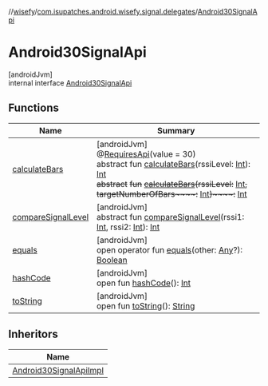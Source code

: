 //[wisefy](../../../index.md)/[com.isupatches.android.wisefy.signal.delegates](../index.md)/[Android30SignalApi](index.md)

# Android30SignalApi

[androidJvm]\
internal interface [Android30SignalApi](index.md)

## Functions

| Name | Summary |
|---|---|
| [calculateBars](calculate-bars.md) | [androidJvm]<br>@[RequiresApi](https://developer.android.com/reference/kotlin/androidx/annotation/RequiresApi.html)(value = 30)<br>abstract fun [calculateBars](calculate-bars.md)(rssiLevel: [Int](https://kotlinlang.org/api/latest/jvm/stdlib/kotlin/-int/index.html)): [Int](https://kotlinlang.org/api/latest/jvm/stdlib/kotlin/-int/index.html)<br>~~abstract~~ ~~fun~~ [~~calculateBars~~](calculate-bars.md)~~(~~~~rssiLevel~~~~:~~ [Int](https://kotlinlang.org/api/latest/jvm/stdlib/kotlin/-int/index.html)~~,~~ ~~targetNumberOfBars~~~~:~~ [Int](https://kotlinlang.org/api/latest/jvm/stdlib/kotlin/-int/index.html)~~)~~~~:~~ [Int](https://kotlinlang.org/api/latest/jvm/stdlib/kotlin/-int/index.html) |
| [compareSignalLevel](compare-signal-level.md) | [androidJvm]<br>abstract fun [compareSignalLevel](compare-signal-level.md)(rssi1: [Int](https://kotlinlang.org/api/latest/jvm/stdlib/kotlin/-int/index.html), rssi2: [Int](https://kotlinlang.org/api/latest/jvm/stdlib/kotlin/-int/index.html)): [Int](https://kotlinlang.org/api/latest/jvm/stdlib/kotlin/-int/index.html) |
| [equals](../../com.isupatches.android.wisefy.wifi.delegates/-legacy-wifi-delegate/index.md#585090901%2FFunctions%2F1622544596) | [androidJvm]<br>open operator fun [equals](../../com.isupatches.android.wisefy.wifi.delegates/-legacy-wifi-delegate/index.md#585090901%2FFunctions%2F1622544596)(other: [Any](https://kotlinlang.org/api/latest/jvm/stdlib/kotlin/-any/index.html)?): [Boolean](https://kotlinlang.org/api/latest/jvm/stdlib/kotlin/-boolean/index.html) |
| [hashCode](../../com.isupatches.android.wisefy.wifi.delegates/-legacy-wifi-delegate/index.md#1794629105%2FFunctions%2F1622544596) | [androidJvm]<br>open fun [hashCode](../../com.isupatches.android.wisefy.wifi.delegates/-legacy-wifi-delegate/index.md#1794629105%2FFunctions%2F1622544596)(): [Int](https://kotlinlang.org/api/latest/jvm/stdlib/kotlin/-int/index.html) |
| [toString](../../com.isupatches.android.wisefy.wifi.delegates/-legacy-wifi-delegate/index.md#1616463040%2FFunctions%2F1622544596) | [androidJvm]<br>open fun [toString](../../com.isupatches.android.wisefy.wifi.delegates/-legacy-wifi-delegate/index.md#1616463040%2FFunctions%2F1622544596)(): [String](https://kotlinlang.org/api/latest/jvm/stdlib/kotlin/-string/index.html) |

## Inheritors

| Name |
|---|
| [Android30SignalApiImpl](../-android30-signal-api-impl/index.md) |

